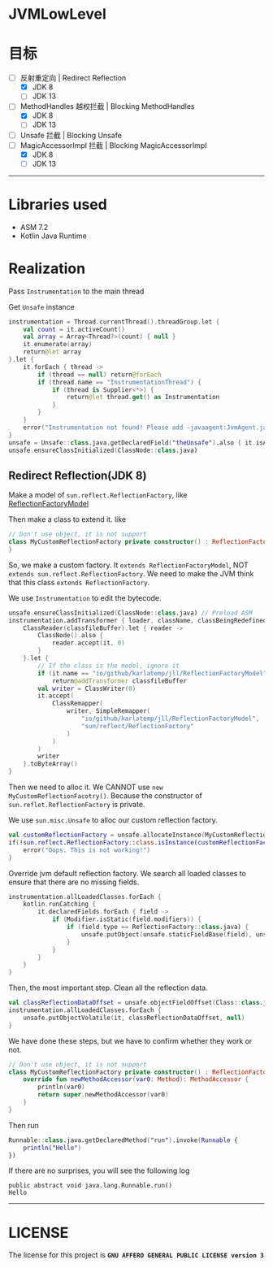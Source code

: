 # JVMLowLevel

# 目标
- [ ] 反射重定向 | Redirect Reflection
  - [X] JDK 8
  - [ ] JDK 13
- [ ] MethodHandles 越权拦截 | Blocking MethodHandles
  - [X] JDK 8
  - [ ] JDK 13
- [ ] Unsafe 拦截 | Blocking Unsafe
- [ ] MagicAccessorImpl 拦截 | Blocking MagicAccessorImpl
  - [X] JDK 8
  - [ ] JDK 13

----

# Libraries used
- ASM 7.2
- Kotlin Java Runtime

# Realization

Pass `Instrumentation` to the main thread

Get `Unsafe` instance

```kotlin
instrumentation = Thread.currentThread().threadGroup.let {
    val count = it.activeCount()
    val array = Array<Thread?>(count) { null }
    it.enumerate(array)
    return@let array
}.let {
    it.forEach { thread ->
        if (thread == null) return@forEach
        if (thread.name == "InstrumentationThread") {
            if (thread is Supplier<*>) {
                return@let thread.get() as Instrumentation
            }
        }
    }
    error("Instrumentation not found! Please add -javaagent:JvmAgent.jar")
}
unsafe = Unsafe::class.java.getDeclaredField("theUnsafe").also { it.isAccessible = true }.get(null) as Unsafe
unsafe.ensureClassInitialized(ClassNode::class.java)
```

## Redirect Reflection(JDK 8)
Make a model of `sun.reflect.ReflectionFactory`, like
[ReflectionFactoryModel](src/main/java/io/github/karlatemp/jll/ReflectionFactoryModel.java)

Then make a class to extend it. like
```kotlin
// Don't use object, it is not support
class MyCustomReflectionFactory private constructor() : ReflectionFactoryModel() {
}
```

So, we make a custom factory. It `extends ReflectionFactoryModel`,
NOT `extends sun.reflect.ReflectionFactory`. We need to make the
JVM think that this class `extends ReflectionFactory`.

We use `Instrumentation` to edit the bytecode.

```kotlin
unsafe.ensureClassInitialized(ClassNode::class.java) // Preload ASM
instrumentation.addTransformer { loader, className, classBeingRedefined, protectionDomain, classfileBuffer ->
    ClassReader(classfileBuffer).let { reader ->
        ClassNode().also {
            reader.accept(it, 0)
        }
    }.let {
        // If the class is the model, ignore it
        if (it.name == "io/github/karlatemp/jll/ReflectionFactoryModel")
            return@addTransformer classfileBuffer
        val writer = ClassWriter(0)
        it.accept(
            ClassRemapper(
                writer, SimpleRemapper(
                    "io/github/karlatemp/jll/ReflectionFactoryModel",
                    "sun/reflect/ReflectionFactory"
                )
            )
        )
        writer
    }.toByteArray()
}
```

Then we need to alloc it. We CANNOT use `new MyCustomReflectionFacotry()`.
Because the constructor of `sun.reflet.ReflectionFactory` is private.

We use `sun.misc.Unsafe` to alloc our custom reflection factory.
```kotlin
val customReflectionFactory = unsafe.allocateInstance(MyCustomReflectionFactory::class.java) as MyCustomReflectionFactory
if(!sun.reflect.ReflectionFactory::class.isInstance(customReflectionFactory)) {
    error("Oops. This is not working!")
}
```

Override jvm default reflection factory.
We search all loaded classes to ensure that there are no missing fields.

```kotlin
instrumentation.allLoadedClasses.forEach {
    kotlin.runCatching {
        it.declaredFields.forEach { field ->
            if (Modifier.isStatic(field.modifiers)) {
                if (field.type == ReflectionFactory::class.java) {
                    unsafe.putObject(unsafe.staticFieldBase(field), unsafe.staticFieldOffset(field), customReflectionFactory)
                }
            }
        }
    }
}
```

Then, the most important step. Clean all the reflection data.

```kotlin
val classReflectionDataOffset = unsafe.objectFieldOffset(Class::class.java.getDeclaredField("reflectionData"))
instrumentation.allLoadedClasses.forEach {
    unsafe.putObjectVolatile(it, classReflectionDataOffset, null)
}
```

We have done these steps, but we have to confirm whether they work or not.

```kotlin
// Don't use object, it is not support
class MyCustomReflectionFactory private constructor() : ReflectionFactoryModel() {
    override fun newMethodAccessor(var0: Method): MethodAccessor {
        println(var0)
        return super.newMethodAccessor(var0)
    }
}
```
Then run
```kotlin
Runnable::class.java.getDeclaredMethod("run").invoke(Runnable {
    println("Hello")
})
```

If there are no surprises, you will see the following log
```text
public abstract void java.lang.Runnable.run()
Hello

```

---

# LICENSE

The license for this project is **`GNU AFFERO GENERAL PUBLIC LICENSE version 3`**
